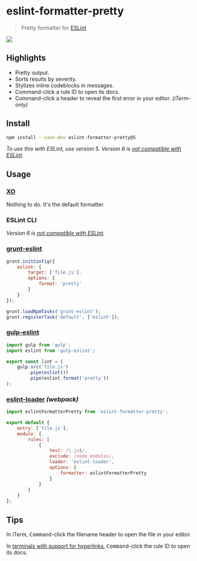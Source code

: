 # eslint-formatter-pretty

> Pretty formatter for [ESLint](https://eslint.org)

![](screenshot.png)

## Highlights

- Pretty output.
- Sorts results by severity.
- Stylizes inline codeblocks in messages.
- Command-click a rule ID to open its docs.
- Command-click a header to reveal the first error in your editor. *(iTerm-only)*

## Install

```sh
npm install --save-dev eslint-formatter-pretty@5
```

*To use this with ESLint, use version 5. Version 6 is [not compatible with ESLint](https://github.com/eslint/eslint/issues/15560).*

## Usage

### [XO](https://github.com/xojs/xo)

Nothing to do. It's the default formatter.

### ESLint CLI

*Version 6 is [not compatible with ESLint](https://github.com/eslint/eslint/issues/15560).*

### [grunt-eslint](https://github.com/sindresorhus/grunt-eslint)

```js
grunt.initConfig({
	eslint: {
		target: ['file.js'].
		options: {
			format: 'pretty'
		}
	}
});

grunt.loadNpmTasks('grunt-eslint');
grunt.registerTask('default', ['eslint']);
```

### [gulp-eslint](https://github.com/adametry/gulp-eslint)

```js
import gulp from 'gulp';
import eslint from 'gulp-eslint';

export const lint = (
	gulp.src('file.js')
		.pipe(eslint())
		.pipe(eslint.format('pretty'))
);
```

### [eslint-loader](https://github.com/MoOx/eslint-loader) *(webpack)*

```js
import eslintFormatterPretty from 'eslint-formatter-pretty';

export default {
	entry: ['file.js'],
	module: {
		rules: [
			{
				test: /\.js$/,
				exclude: /node_modules/,
				loader: 'eslint-loader',
				options: {
					formatter: eslintFormatterPretty
				}
			}
		]
	}
};
```

## Tips

In iTerm, <kbd>Command</kbd>-click the filename header to open the file in your editor.

In [terminals with support for hyperlinks](https://gist.github.com/egmontkob/eb114294efbcd5adb1944c9f3cb5feda#supporting-apps), <kbd>Command</kbd>-click the rule ID to open its docs.
